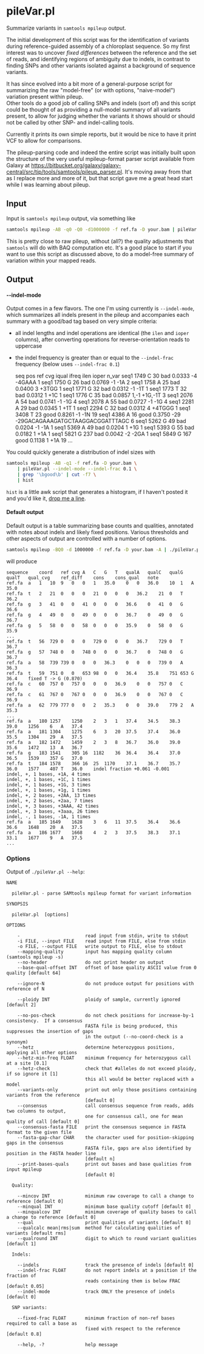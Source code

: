 pileVar.pl
==========

Summarize variants in `samtools mpileup` output.

The initial development of this script was for the identification of variants 
during reference-guided assembly of a chloroplast sequence.  So my first 
interest was to uncover *fixed differences* between the reference and the set of reads,
and identifying regions of ambiguity due to indels, in contrast to finding SNPs and
other variants isolated against a background of sequence variants.

It has since evolved into a bit more of a general-purpose script for summarizing
the raw "model-free" (or with options, "naive-model") variation present within pileup.  
Other tools do a good job of calling SNPs and indels (sort of) and this script 
could be thought of as providing a null-model summary of all variants present, to
allow for judging whether the variants it shows should or should not be called by
other SNP- and indel-calling tools.

Currently it prints its own simple reports, but it would be nice to have it print
VCF to allow for comparisons.

The pileup-parsing code and indeed the entire script was initially built upon the 
structure of the very useful mpileup-format parser script available from Galaxy at
<https://bitbucket.org/galaxy/galaxy-central/src/tip/tools/samtools/pileup_parser.pl>.
It's moving away from that as I replace more and more of it, but that script gave me
a great head start while I was learning about pileup.


Input
-----

Input is `samtools mpileup` output, via something like

````bash
samtools mpileup -AB -q0 -Q0 -d1000000 -f ref.fa -D your.bam | pileVar.pl ...
````

This is pretty close to raw pileup, without (all?) the quality adjustments
that `samtools` will do with BAQ computation etc.  It's a good place to start
if you want to use this script as discussed above, to do a model-free summary
of variation within your mapped reads.


Output
------

#### --indel-mode

Output comes in a few flavors.  The one I'm using currently is `--indel-mode`,
which summarizes all indels present in the pileup and accompanies each summary
with a good/bad tag based on very simple criteria:

* all indel lengths and indel operations are identical (the `ilen` and `ioper` 
  columns), after converting operations for reverse-orientation reads to 
  uppercase
* the indel frequency is greater than or equal to the `--indel-frac` frequency
  (below uses `--indel-frac 0.1`)

    seq     pos     ref     cvg     iqual   ifreq   ilen    ioper   n_var
    seq1    1749    C       30      bad     0.0333  -4      -4GAAA  1
    seq1    1750    G       26      bad     0.0769  -1      -1A     2
    seq1    1758    A       25      bad     0.0400  3       +3TGG   1
    seq1    1771    G       32      bad     0.0312  -1      -1T     1
    seq1    1773    T       32      bad     0.0312  1       +1C     1
    seq1    1776    C       35      bad     0.0857  1,-1    +1G,-1T 3
    seq1    2076    A       54      bad     0.0741  -1      -1G     4
    seq1    2078    A       55      bad     0.0727  -1      -1G     4
    seq1    2281    A       29      bad     0.0345  1       +1T     1
    seq1    2294    C       32      bad     0.0312  4       +4TGGG  1
    seq1    3408    T       23      good    0.8261  -1      -1N     19
    seq1    4386    A       16      good    0.3750  -29     -29GACAGAAAGATGCTAAGGACGGATTTAGC        6
    seq1    5262    G       49      bad     0.0204  -1      -1A     1
    seq1    5369    A       49      bad     0.0204  1       +1G     1
    seq1    5393    G       55      bad     0.0182  1       +1A     1
    seq1    5821    G       237     bad     0.0042  -2      -2GA    1
    seq1    5849    G       167     good    0.1138  1       +1A     19
    ...

You could quickly generate a distribution of indel sizes with

````bash
samtools mpileup -AB -q1 -f ref.fa -D your.bam \
    | pileVar.pl --indel-mode --indel-frac 0.1 \
    | grep '\bgood\b' | cut -f7 \
    | hist
````

`hist` is a little awk script that generates a histogram, if I haven't posted 
it and you'd like it, [drop me a line](mailto:douglasgscofield@gmail.com).


#### Default output

Default output is a table summarizing base counts and qualities, annotated with
notes about indels and likely fixed positions.  Various thresholds and other
aspects of output are controlled with a number of options.

````bash
samtools mpileup -BQ0 -d 1000000 -f ref.fa -D your.bam -A | ./pileVar.pl
````

will produce

    sequence	coord	ref	cvg	A	C	G	T	qualA	qualC	qualG	qualT	qual_cvg	ref_diff	cons	cons_qual	note
    ref.fa	a	1	10	9	0	0	1	35.0	0	0	36.0	10	1	A	35.0
    ref.fa	t	2	21	0	0	0	21	0	0	0	36.2	21	0	T	36.2
    ref.fa	g	3	41	0	0	41	0	0	0	36.6	0	41	0	G	36.6
    ref.fa	g	4	49	0	0	49	0	0	0	36.7	0	49	0	G	36.7
    ref.fa	g	5	58	0	0	58	0	0	0	35.9	0	58	0	G	35.9
    ...
    ref.fa	t	56	729	0	0	0	729	0	0	0	36.7	729	0	T	36.7
    ref.fa	g	57	748	0	0	748	0	0	0	36.7	0	748	0	G	36.7
    ref.fa	a	58	739	739	0	0	0	36.3	0	0	0	739	0	A	36.3
    ref.fa	t	59	751	0	0	653	98	0	0	36.4	35.8	751	653	G	36.4	fixed T -> G (0.870)
    ref.fa	c	60	757	0	757	0	0	0	36.9	0	0	757	0	C	36.9
    ref.fa	c	61	767	0	767	0	0	0	36.9	0	0	767	0	C	36.9
    ref.fa	a	62	779	777	0	0	2	35.3	0	0	39.0	779	2	A	35.3
    ...
    ref.fa	a	180	1257	1250	2	3	1	37.4	34.5	38.3	39.0	1256	6	A	37.4
    ref.fa	a	181	1304	1275	6	3	20	37.5	37.4	36.0	35.5	1304	29	A	37.5
    ref.fa	a	182	1472	1459	2	3	8	36.7	36.0	39.0	35.6	1472	13	A	36.7
    ref.fa	g	183	1541	305	16	1182	36	36.4	36.4	37.0	36.5	1539	357	G	37.0
    ref.fa	t	184	1578	366	16	25	1170	37.1	36.7	35.7	36.0	1577	407	T	36.0	indel fraction +0.061 -0.001
    indel, +, 1 bases, +1A, 4 times
    indel, +, 1 bases, +1C, 1 times
    indel, +, 1 bases, +1G, 3 times
    indel, +, 1 bases, +1g, 1 times
    indel, +, 2 bases, +2AA, 13 times
    indel, +, 2 bases, +2aa, 7 times
    indel, +, 3 bases, +3AAA, 42 times
    indel, +, 3 bases, +3aaa, 26 times
    indel, -, 1 bases, -1A, 1 times
    ref.fa	a	185	1649	1628	3	6	11	37.5	36.4	36.6	36.6	1648	20	A	37.5
    ref.fa	a	186	1677	1668	4	2	3	37.5	38.3	37.1	33.1	1677	9	A	37.5
    ...


### Options

Output of `./pileVar.pl --help`:

````
NAME

  pileVar.pl - parse SAMtools mpileup format for variant information

SYNOPSIS

  pileVar.pl  [options]

OPTIONS

    -                        read input from stdin, write to stdout
    -i FILE, --input FILE    read input from FILE, else from stdin
    -o FILE, --output FILE   write output to FILE, else to stdout
    --mapping-quality        input has mapping quality column (samtools mpileup -s)
    --no-header              do not print header on output
    --base-qual-offset INT   offset of base quality ASCII value from 0 quality [default 64]

    --ignore-N               do not produce output for positions with reference of N

    --ploidy INT             ploidy of sample, currently ignored [default 2]

    --no-pos-check           do not check positions for increase-by-1 consistency.  If a consensus
                             FASTA file is being produced, this suppresses the insertion of gaps
                             in the output (--no-coord-check is a synonym)
    --hetz                   determine heterozygous positions, applying all other options
    --hetz-min-freq FLOAT    minimum frequency for heterozygous call at a site [0.1]
    --hetz-check             check that #alleles do not exceed ploidy, if so ignore it [1]
                             this all would be better replaced with a model
    --variants-only          print out only those positions containing variants from the reference
                             [default 0]
    --consensus              call consensus sequence from reads, adds two columns to output,
                             one for consensus call, one for mean quality of call [default 0]
    --consensus-fasta FILE   print the consensus sequence in FASTA format to the given file
    --fasta-gap-char CHAR    the character used for position-skipping gaps in the consensus
                             FASTA file, gaps are also identified by position in the FASTA header line 
                             [default n]
    --print-bases-quals      print out bases and base qualities from input mpileup
                             [default 0]

  Quality:

    --mincov INT             minimum raw coverage to call a change to reference [default 0]
    --minqual INT            minimum base quality cutoff [default 0]
    --minqualcov INT         minimum coverage of quality bases to call a change to reference [default 0]
    --qual                   print qualities of variants [default 0]
    --qualcalc mean|rms|sum  method for calculating qualities of variants [default rms]
    --qualround INT          digit to which to round variant qualities [default 1]

  Indels:

    --indels                 track the presence of indels [default 0]
    --indel-frac FLOAT       do not report indels at a position if the fraction of 
                             reads containing them is below FRAC [default 0.05]
    --indel-mode             track ONLY the presence of indels [default 0]

  SNP variants:

    --fixed-frac FLOAT       minimum fraction of non-ref bases required to call a base as 
                             fixed with respect to the reference [default 0.8]

    --help, -?               help message

````
